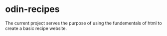 # odin-recipes
The current project serves the purpose of using the fundementals of html to create a basic recipe website.